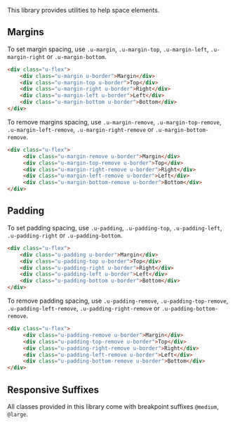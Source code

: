 <p class="u-text-emphasize">This library provides utilities to help space elements.</p>

## Margins

To set margin spacing, use `.u-margin`, `.u-margin-top`, `.u-margin-left`, `.u-margin-right` or `.u-margin-bottom`.

```html
<div class="u-flex">
    <div class="u-margin u-border">Margin</div>
    <div class="u-margin-top u-border">Top</div>
    <div class="u-margin-right u-border">Right</div>
    <div class="u-margin-left u-border">Left</div>
    <div class="u-margin-bottom u-border">Bottom</div>
</div>
```

To remove margins spacing, use `.u-margin-remove`, `.u-margin-top-remove`, `.u-margin-left-remove`, `.u-margin-right-remove` or `.u-margin-bottom-remove`.

```html
<div class="u-flex">
     <div class="u-margin-remove u-border">Margin</div>
     <div class="u-margin-top-remove u-border">Top</div>
     <div class="u-margin-right-remove u-border">Right</div>
     <div class="u-margin-left-remove u-border">Left</div>
     <div class="u-margin-bottom-remove u-border">Bottom</div>
</div>  
```

## Padding

To set padding spacing, use `.u-padding`, `.u-padding-top`, `.u-padding-left`, `.u-padding-right` or `.u-padding-bottom`.

```html
<div class="u-flex">
    <div class="u-padding u-border">Margin</div>
    <div class="u-padding-top u-border">Top</div>
    <div class="u-padding-right u-border">Right</div>
    <div class="u-padding-left u-border">Left</div>
    <div class="u-padding-bottom u-border">Bottom</div>
</div>
```

To remove padding spacing, use `.u-padding-remove`, `.u-padding-top-remove`, `.u-padding-left-remove`, `.u-padding-right-remove` or `.u-padding-bottom-remove`.

```html
<div class="u-flex">
     <div class="u-padding-remove u-border">Margin</div>
     <div class="u-padding-top-remove u-border">Top</div>
     <div class="u-padding-right-remove u-border">Right</div>
     <div class="u-padding-left-remove u-border">Left</div>
     <div class="u-padding-bottom-remove u-border">Bottom</div>
</div>
```

## Responsive Suffixes

All classes provided in this library come with breakpoint suffixes `@medium`, `@large`.